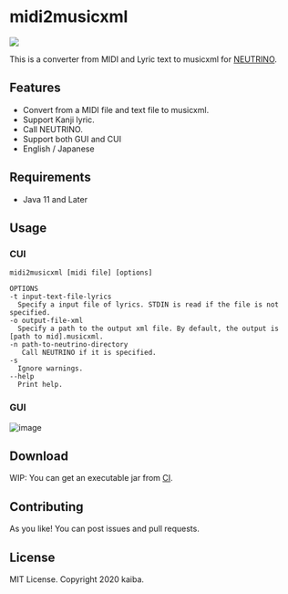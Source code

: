 # midi2musicxml
![](https://github.com/kaibadash/midi2musicxml/workflows/build/badge.svg)

This is a converter from MIDI and Lyric text to musicxml for [NEUTRINO](https://n3utrino.work/).

## Features

- Convert from a MIDI file and text file to musicxml.
- Support Kanji lyric.
- Call NEUTRINO.
- Support both GUI and CUI
- English / Japanese

## Requirements

- Java 11 and Later

## Usage

### CUI

```
midi2musicxml [midi file] [options]

OPTIONS
-t input-text-file-lyrics
  Specify a input file of lyrics. STDIN is read if the file is not specified.
-o output-file-xml
  Specify a path to the output xml file. By default, the output is [path to mid].musicxml.
-n path-to-neutrino-directory
   Call NEUTRINO if it is specified.
-s
  Ignore warnings.
--help
  Print help.
```

### GUI

![image](https://user-images.githubusercontent.com/391549/80907978-9aadb280-8d56-11ea-881b-74c176cd01a8.png)

## Download

WIP: You can get an executable jar from [CI](https://github.com/kaibadash/midi2musicxml/actions?query=workflow%3Apackage).

## Contributing

As you like!
You can post issues and pull requests.

## License

MIT License. Copyright 2020 kaiba.
